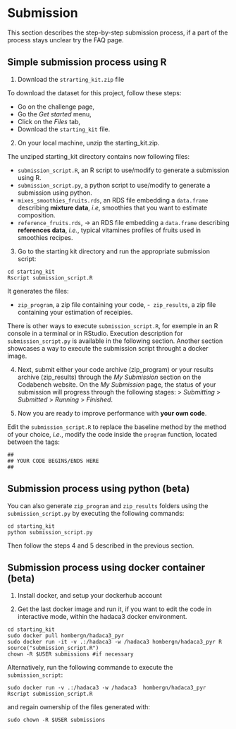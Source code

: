 # Submission               
                           
This section describes the step-by-step submission process, if a part of the process stays unclear try the FAQ page. 

## Simple submission process using R

1. Download the `strarting_kit.zip` file

To download the dataset for this project, follow these steps:

 - Go on the challenge page,
 - Go the *Get started* menu,
 - Click on the *Files* tab,
 - Download the `starting_kit` file.

2. On your local machine, unzip the starting_kit.zip.
 
The unziped starting_kit directory contains now following files:

- `submission_script.R`, an R script to use/modify to generate a submission using R.
- `submission_script.py`, a python script to use/modify to generate a submission using python.
- `mixes_smoothies_fruits.rds`, an RDS file embedding a `data.frame` describing **mixture data**, *i.e*, smoothies that you want to estimate composition.
- `reference_fruits.rds`, -> an RDS file embedding a `data.frame` describing **references data**, *i.e.*, typical vitamines profiles of fruits used in smoothies recipes.
 
3. Go to the starting kit directory and run the appropriate submission script:

```
cd starting_kit
Rscript submission_script.R
```

It generates the files:

- `zip_program`, a zip file containing your code,
-` zip_results`, a zip file containing your estimation of receipies.

There is other ways to execute `submission_script.R`, for exemple in an R console in a terminal or in RStudio.
Execution description for `submission_script.py` is available in the following section.
Another section showcases a way to execute the submission script throught a docker image.


4. Next, submit either your code archive (zip_program) or your results archive (zip_results) through the *My Submission* section on the Codabench website. On the *My Submission* page, the status of your submission will progress through the following stages: > *Submitting* > *Submitted* > *Running* > *Finished*.

5. Now you are ready to improve performance with **your own code**.

Edit the `submission_script.R` to replace the baseline method by the method of your choice, *i.e.*, modify the code inside the `program` function, located between the tags:

```
## 
## YOUR CODE BEGINS/ENDS HERE 
##
```	


## Submission process using python (beta)

You can also generate `zip_program` and `zip_results` folders using the `submission_script.py` by executing the following commands:

```
cd starting_kit
python submission_script.py
```

Then follow the steps 4 and 5 described in the previous section.


## Submission process using docker container (beta)


1. Install docker, and setup your dockerhub account
   
2. Get the last docker image and run it, if you want to edit the code in interactive mode, within the hadaca3 docker environment.

```
cd starting_kit
sudo docker pull hombergn/hadaca3_pyr
sudo docker run -it -v .:/hadaca3 -w /hadaca3 hombergn/hadaca3_pyr R
source("submission_script.R")
chown -R $USER submissions #if necessary
```

Alternatively, run the following commande to execute the `submission_script`:

```
sudo docker run -v .:/hadaca3 -w /hadaca3  hombergn/hadaca3_pyr Rscript submission_script.R
```

and regain ownership of the files generated with:

```
sudo chown -R $USER submissions
```




